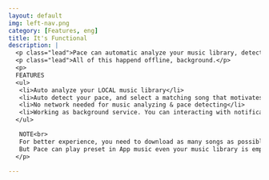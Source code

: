 ```yaml
---
layout: default
img: left-nav.png
category: [Features, eng]
title: It's Functional
description: |
  <p class="lead">Pace can automatic analyze your music library, detect your pace and select a matching song that motivates you.</p>
  <p class="lead">All of this happend offline, background.</p>
  <p>
  FEATURES
  <ul>
   <li>Auto analyze your LOCAL music library</li>
   <li>Auto detect your pace, and select a matching song that motivates you</li>
   <li>No network needed for music analyzing & pace detecting</li>
   <li>Working as background service. You can interacting with notification bar without launch the app.</li>
  </ul>

   NOTE<br>
   For better experience, you need to download as many songs as possible.<br>
   But Pace can play preset in App music even your music library is empty.
  </p>

---
```

